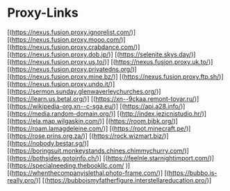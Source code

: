 # Proxy-Links
[(https://nexus.fusion.proxy.ignorelist.com/)]
[(https://nexus.fusion.proxy.mooo.com/)]
[(https://nexus.fusion.proxy.crabdance.com/)]
[(https://nexus.fusion.proxy.dob.jp/)]
[(https://selenite.skys.day/)]
[(https://nexus.fusion.proxy.us.to/)]
[(https://nexus.fusion.proxy.uk.to/)]
[(https://nexus.fusion.proxy.privatedns.org/)]
[(https://nexus.fusion.proxy.mine.bz/)]
[(https://nexus.fusion.proxy.ftp.sh/)]
[(https://nexus.fusion.proxy.undo.it/)]
[(https://sermon.sunday.glenwaverleychurches.org/)]
[(https://learn.us.betal.org/)]
[(https://xn--9ckaa.remont-tovar.ru/)]
[(https://wikipedia-org.xn--c-sga.eu/)]
[(https://api.a28.info/)]
[(https://media.random-domain.org/)]
[(http://index.jezicnistudio.hr/)]
[(https://ela.map.wilgaskin.com/)]
[(https://room.bjbk.org/)]
[(https://roam.lamagdeleine.com/)]
[(https://root.minecraft.pe/)]
[(https://rose.prins.org.za/)]
[(https://rock.wizmart.biz/)]
[(https://nobody.bestar.sg/)]
[(https://boringsuit.monkeystands.chines.chimmychurry.com/)]
[(https://bothsides.gotoinfo.ch/)]
[(https://feelnle.starnightimport.com/)]
[(https://specialneeding.thebookllc.com/ )]
[(https://whenthecompanyislethal.photo-frame.com/)]
[(https://bubbo.is-really.pro/)]
[(https://bubboismyfatherfigure.interstellareducation.pro/)]
